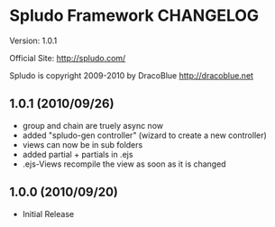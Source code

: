 Spludo Framework CHANGELOG
=======================

Version: 1.0.1

Official Site: <http://spludo.com/>

Spludo is copyright 2009-2010 by DracoBlue <http://dracoblue.net>


## 1.0.1 (2010/09/26)

* group and chain are truely async now
* added "spludo-gen controller" (wizard to create a new controller)
* views can now be in sub folders
* added partial + partials in .ejs
* .ejs-Views recompile the view as soon as it is changed

## 1.0.0 (2010/09/20)

* Initial Release

